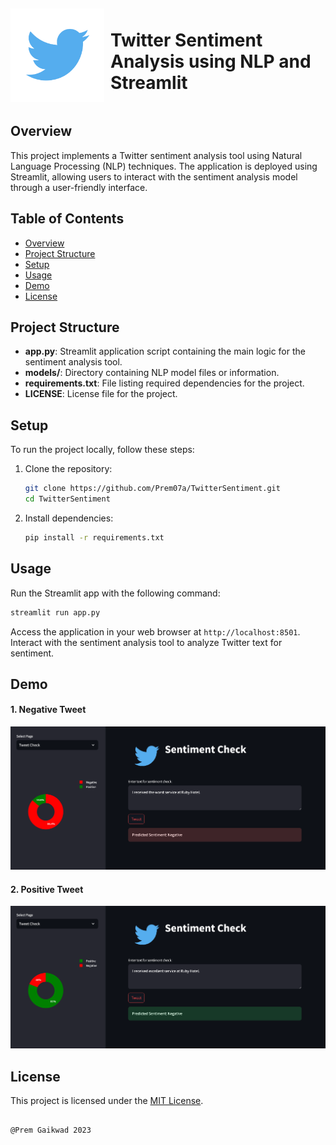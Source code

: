 <div style="display: flex; align-items: center;">

  <img src="./image/tweet.png" width="150" style="margin-right: 10px;"/>

  <h1>Twitter Sentiment Analysis using NLP and Streamlit</h1>

</div>


## Overview

This project implements a Twitter sentiment analysis tool using Natural Language Processing (NLP) techniques. The application is deployed using Streamlit, allowing users to interact with the sentiment analysis model through a user-friendly interface.

## Table of Contents

- [Overview](#overview)
- [Project Structure](#project-structure)
- [Setup](#setup)
- [Usage](#usage)
- [Demo](#demo)
- [License](#license)

## Project Structure

- **app.py**: Streamlit application script containing the main logic for the sentiment analysis tool.
- **models/**: Directory containing NLP model files or information.
- **requirements.txt**: File listing required dependencies for the project.
- **LICENSE**: License file for the project.

## Setup

To run the project locally, follow these steps:

1. Clone the repository:

    ```bash
    git clone https://github.com/Prem07a/TwitterSentiment.git
    cd TwitterSentiment
    ```

2. Install dependencies:

    ```bash
    pip install -r requirements.txt
    ```

## Usage

Run the Streamlit app with the following command:

```bash
streamlit run app.py
```

Access the application in your web browser at `http://localhost:8501`. Interact with the sentiment analysis tool to analyze Twitter text for sentiment.

## Demo

#### 1. Negative Tweet
<img src="./image/neg_demo.png">

#### 2. Positive Tweet
<img src="./image/pos_demo.png">


## License

This project is licensed under the [MIT License](LICENSE).
```

@Prem Gaikwad 2023
